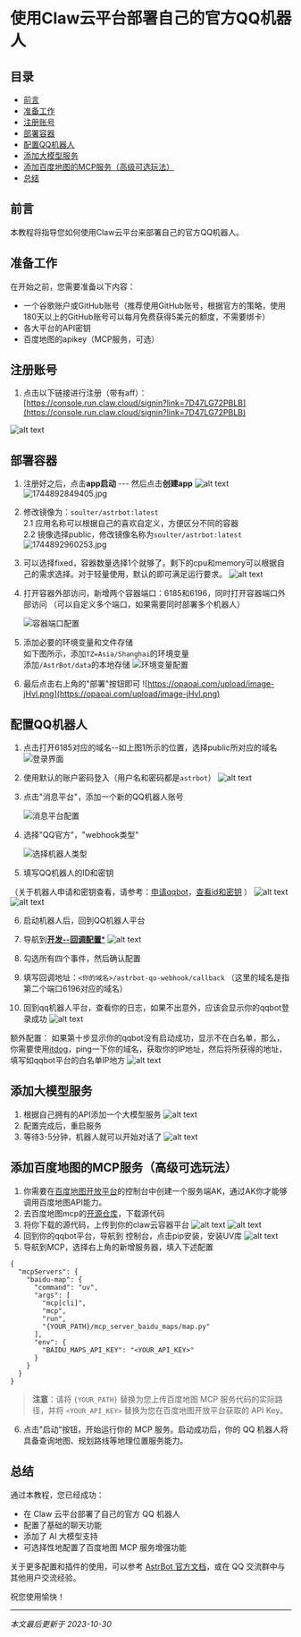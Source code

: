 # 使用Claw云平台部署自己的官方QQ机器人

## 目录
- [前言](#前言)
- [准备工作](#准备工作)
- [注册账号](#注册账号)
- [部署容器](#部署容器)
- [配置QQ机器人](#配置qq机器人)
- [添加大模型服务](#添加大模型服务)
- [添加百度地图的MCP服务（高级可选玩法）](#添加百度地图的mcp服务高级可选玩法)
- [总结](#总结)

## 前言

本教程将指导您如何使用Claw云平台来部署自己的官方QQ机器人。

## 准备工作

在开始之前，您需要准备以下内容：

- 一个谷歌账户或GitHub账号（推荐使用GitHub账号，根据官方的策略，使用180天以上的GitHub账号可以每月免费获得5美元的额度，不需要绑卡）
- 各大平台的API密钥
- 百度地图的apikey（MCP服务，可选）

## 注册账号

1. 点击以下链接进行注册（带有aff）：
   [https://console.run.claw.cloud/signin?link=7D47LG72PBLB](https://console.run.claw.cloud/signin?link=7D47LG72PBLB)

![alt text](https://opaoai.com/upload/thumbnails/2025/w1600/image-lckC.png)

## 部署容器

1. 注册好之后，点击**app启动** --- 然后点击**创建app**
![alt text](https://opaoai.com/upload/thumbnails/2025/w1600/image-kfyd.png)
![1744892849405.jpg](https://opaoai.com/upload/1744892849405.jpg)
2. 修改镜像为：`soulter/astrbot:latest`  
2.1 应用名称可以根据自己的喜欢自定义，方便区分不同的容器  
2.2 镜像选择public，修改镜像名称为`soulter/astrbot:latest`  
![1744892960253.jpg](https://opaoai.com/upload/1744892960253.jpg)
3. 可以选择fixed，容器数量选择1个就够了。剩下的cpu和memory可以根据自己的需求选择。对于轻量使用，默认的即可满足运行要求。
![alt text](https://opaoai.com/upload/image-CQkN.png)
4. 打开容器外部访问，新增两个容器端口：6185和6196，同时打开容器端口外部访问
   （可以自定义多个端口，如果需要同时部署多个机器人）
   
   ![容器端口配置](https://opaoai.com/upload/image-GYPF.png)
   
5. 添加必要的环境变量和文件存储  
   如下图所示，添加`TZ=Asia/Shanghai`的环境变量   
   添加`/AstrBot/data`的本地存储
   ![环境变量配置](https://opaoai.com/upload/image-gYvc.png)
   
6. 最后点击右上角的"部署"按钮即可
    ![https://opaoai.com/upload/image-jHvl.png](https://opaoai.com/upload/image-jHvl.png)

## 配置QQ机器人

1. 点击打开6185对应的域名--如上图1所示的位置，选择public所对应的域名
   ![登录界面](https://opaoai.com/upload/image-vIHl.png)
   
2. 使用默认的账户密码登入（用户名和密码都是`astrbot`）
![alt text](https://opaoai.com/upload/image-ImxO.png)
3. 点击"消息平台"，添加一个新的QQ机器人账号
   
   ![消息平台配置](https://opaoai.com/upload/thumbnails/2025/w1600/QQ1744718145531.png)
   
4. 选择"QQ官方"，"webhook类型"
   
   ![选择机器人类型](https://opaoai.com/upload/image-YHzq.png)
   
5. 填写QQ机器人的ID和密钥

  （关于机器人申请和密钥查看，请参考：[申请qqbot](https://bot.q.qq.com/wiki/#_3-%E4%B8%AA%E4%BA%BA%E4%B8%BB%E4%BD%93%E5%85%A5%E9%A9%BB)，[查看id和密钥](https://q.qq.com/qqbot/#/developer/developer-setting) ）
  ![alt text](https://opaoai.com/upload/image-RBXK.png)
  ![alt text](https://opaoai.com/upload/image-MfRa.png)

6. 启动机器人后，回到QQ机器人平台
7. 导航到[**开发--回调配置***](https://q.qq.com/qqbot/#/developer/webhook-setting)
![alt text](https://opaoai.com/upload/image-biUI.png)
8. 勾选所有四个事件，然后确认配置
9. 填写回调地址：`<你的域名>/astrbot-qo-webhook/callback`
   （这里的域名是指第二个端口6196对应的域名）

10. 回到qq机器人平台，查看你的日志，如果不出意外，应该会显示你的qqbot登录成功
![alt text](https://opaoai.com/upload/image-vjYn.png)

额外配置：
如果第十步显示你的qqbot没有启动成功，显示不在白名单，那么，你需要使用[itdog](https://www.itdog.cn/)，ping一下你的域名，获取你的IP地址，然后将所获得的地址，填写如qqbot平台的白名单IP地方
![alt text](https://opaoai.com/upload/image-dGsb.png)

## 添加大模型服务

1. 根据自己拥有的API添加一个大模型服务
![alt text](https://opaoai.com/upload/image-lQAN.png)
2. 配置完成后，重启服务
3. 等待3-5分钟，机器人就可以开始对话了
![alt text](https://opaoai.com/upload/thumbnails/2025/w1600/b4979ea683925e973911b5c70a194e15.png)

## 添加百度地图的MCP服务（高级可选玩法）

1. 你需要在[百度地图开放平台](https://lbsyun.baidu.com/apiconsole/key)的控制台中创建一个服务端AK，通过AK你才能够调用百度地图API能力。
2. 去百度地图mcp的[开源仓库](https://github.com/baidu-maps/mcp/tree/main/src/baidu-map/python)，下载源代码
3. 将你下载的源代码，上传到你的claw云容器平台
![alt text](https://opaoai.com/upload/image-yFpl.png)
![alt text](https://opaoai.com/upload/image-pycL.png)
4. 回到你的qqbot平台，导航到 控制台，点击pip安装，安装UV库
![alt text](https://opaoai.com/upload/image-qNFV.png)
5. 导航到MCP，选择右上角的新增服务器，填入下述配置
```
{
  "mcpServers": {
    "baidu-map": {
      "command": "uv",
      "args": [
        "mcp[cli]",
        "mcp",
        "run",
        "{YOUR_PATH}/mcp_server_baidu_maps/map.py"
      ],
      "env": {
        "BAIDU_MAPS_API_KEY": "<YOUR_API_KEY>"
      }
    }
  }
}
```

> **注意**：请将 `{YOUR_PATH}` 替换为您上传百度地图 MCP 服务代码的实际路径，并将 `<YOUR_API_KEY>` 替换为您在百度地图开放平台获取的 API Key。

6. 点击"启动"按钮，开始运行你的 MCP 服务。启动成功后，你的 QQ 机器人将具备查询地图、规划路线等地理位置服务能力。


## 总结

通过本教程，您已经成功：
- 在 Claw 云平台部署了自己的官方 QQ 机器人
- 配置了基础的聊天功能
- 添加了 AI 大模型支持
- 可选择性地配置了百度地图 MCP 服务增强功能

关于更多配置和插件的使用，可以参考 [AstrBot 官方文档](https://github.com/soulter/AstrBot)，或在 QQ 交流群中与其他用户交流经验。

祝您使用愉快！

---
*本文最后更新于 2023-10-30*
